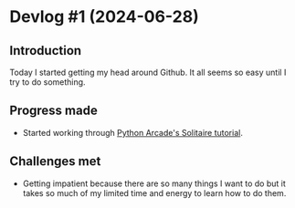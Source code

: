 # Devlog #1 (2024-06-28)

## Introduction
Today I started getting my head around Github. It all seems so easy until I try to do something.

## Progress made

- Started working through [Python Arcade's Solitaire tutorial](https://api.arcade.academy/en/latest/tutorials/card_game/index.html).

## Challenges met

- Getting impatient because there are so many things I want to do but it takes so much of my limited time and energy to learn how to do them.
